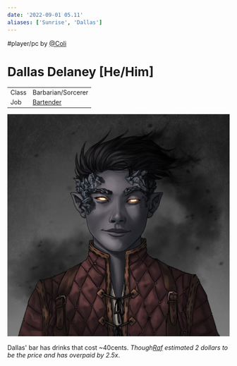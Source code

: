 ```yaml
---
date: '2022-09-01 05.11'
aliases: ['Sunrise', 'Dallas']
---
```


#player/pc by [@Coli](@Coli.md)
# Dallas Delaney [He/Him]
|       |                           |
| ----- | ------------------------- |
| Class | Barbarian/Sorcerer        |
| Job   | [Bartender](Bartender.md) |


![](_attachments/dallas-sunrise.png)

Dallas' bar has drinks that cost ~40cents. _Though[Raf](Rafkoris%20Sunder.md) estimated 2 dollars to be the price and has overpaid by 2.5x_.
